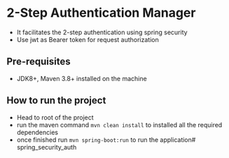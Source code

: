 # 2-Step Authentication Manager
- It facilitates the 2-step authentication using spring security
- Use jwt as Bearer token for request authorization
## Pre-requisites
- JDK8+, Maven 3.8+ installed on the machine
## How to run the project
- Head to root of the project
- run the maven command `mvn clean install` to installed all the required dependencies
- once finished run `mvn spring-boot:run` to run the application# spring_security_auth
